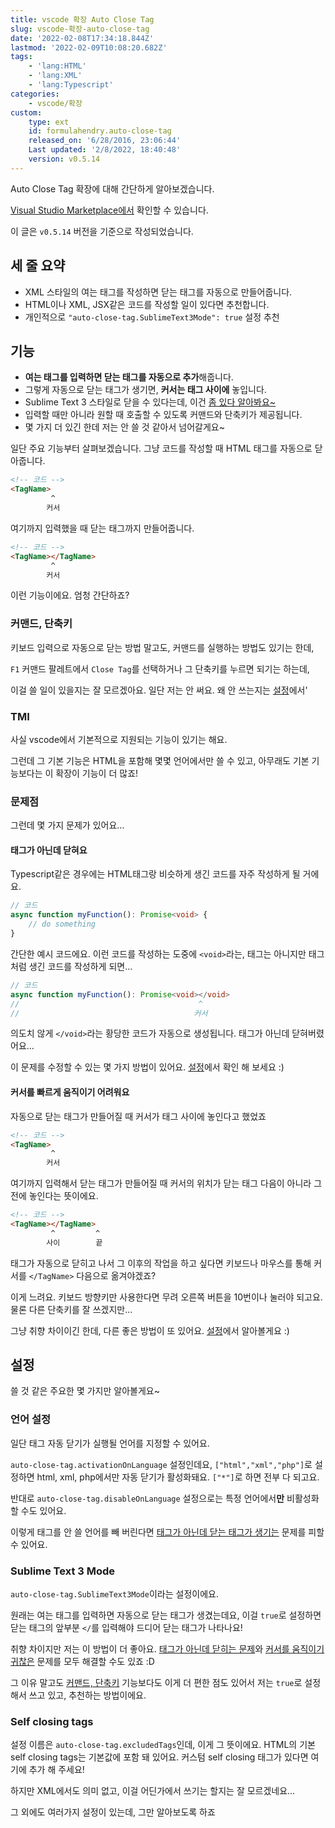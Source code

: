 ```yaml
---
title: vscode 확장 Auto Close Tag
slug: vscode-확장-auto-close-tag
date: '2022-02-08T17:34:18.844Z'
lastmod: '2022-02-09T10:08:20.682Z'
tags:
    - 'lang:HTML'
    - 'lang:XML'
    - 'lang:Typescript'
categories:
    - vscode/확장
custom:
    type: ext
    id: formulahendry.auto-close-tag
    released_on: '6/28/2016, 23:06:44'
    Last updated: '2/8/2022, 18:40:48'
    version: v0.5.14
---
```

Auto Close Tag 확장에 대해 간단하게 알아보겠습니다.

[Visual Studio Marketplace에서](https://marketplace.visualstudio.com/items?itemName=formulahendry.auto-close-tag) 확인할 수 있습니다.

이 글은 `v0.5.14` 버전을 기준으로 작성되었습니다.

## 세 줄 요약

- XML 스타일의 여는 태그를 작성하면 닫는 태그를 자동으로 만들어줍니다.
- HTML이나 XML, JSX같은 코드를 작성할 일이 있다면 추천합니다.
- 개인적으로 `"auto-close-tag.SublimeText3Mode": true` 설정 추천

## 기능

- **여는 태그를 입력하면 닫는 태그를 자동으로 추가**해줍니다.
- 그렇게 자동으로 닫는 태그가 생기면, **커서는 태그 사이에** 놓입니다.
- Sublime Text 3 스타일로 닫을 수 있다는데, 이건 [좀 있다 알아봐요\~](#sublime-text-3-mode)
- 입력할 때만 아니라 원할 때 호출할 수 있도록 커맨드와 단축키가 제공됩니다.
- 몇 가지 더 있긴 한데 저는 안 쓸 것 같아서 넘어갈게요~

일단 주요 기능부터 살펴보겠습니다. 그냥 코드를 작성할 때 HTML 태그를 자동으로 닫아줍니다.

```html
<!-- 코드 -->
<TagName>
         ^
        커서
```

여기까지 입력했을 때 닫는 태그까지 만들어줍니다.

```html
<!-- 코드 -->
<TagName></TagName>
         ^
        커서
```

이런 기능이에요. 엄청 간단하죠?

### 커맨드, 단축키

키보드 입력으로 자동으로 닫는 방법 말고도, 커맨드를 실행하는 방법도 있기는 한데,

`F1` 커맨드 팔레트에서 `Close Tag`를 선택하거나 그 단축키를 누르면 되기는 하는데,

이걸 쓸 일이 있을지는 잘 모르겠아요. 일단 저는 안 써요. 왜 안 쓰는지는 [설정](#sublime-text-3-mode)에서'

### TMI

사실 vscode에서 기본적으로 지원되는 기능이 있기는 해요.

그런데 그 기본 기능은 HTML을 포함해 몇몇 언어에서만 쓸 수 있고, 아무래도 기본 기능보다는 이 확장이 기능이 더 많죠!

### 문제점

그런데 몇 가지 문제가 있어요…

#### 태그가 아닌데 닫혀요

Typescript같은 경우에는 HTML태그랑 비슷하게 생긴 코드를 자주 작성하게 될 거에요.

```typescript
// 코드
async function myFunction(): Promise<void> {
    // do something
}
```

간단한 예시 코드에요. 이런 코드를 작성하는 도중에 `<void>`라는, 태그는 아니지만 태그처럼 생긴 코드를 작성하게 되면…

```typescript
// 코드
async function myFunction(): Promise<void></void>
//                                        ^
//                                       커서
```

의도치 않게 `</void>`라는 황당한 코드가 자동으로 생성됩니다. 태그가 아닌데 닫혀버렸어요…

이 문제를 수정할 수 있는 몇 가지 방법이 있어요. [설정](#설정)에서 확인 해 보세요 :)

#### 커서를 빠르게 움직이기 어려워요

자동으로 닫는 태그가 만들어질 때 커서가 태그 사이에 놓인다고 했었죠

```html
<!-- 코드 -->
<TagName>
         ^
        커서
```

여기까지 입력해서 닫는 태그가 만들어질 때 커서의 위치가 닫는 태그 다음이 아니라 그 전에 놓인다는 뜻이에요.

```html
<!-- 코드 -->
<TagName></TagName>
         ^         ^
        사이        끝
```

태그가 자동으로 닫히고 나서 그 이후의 작업을 하고 싶다면 키보드나 마우스를 통해 커서를 `</TagName>` 다음으로 옮겨야겠죠?

이게 느려요. 키보드 방향키만 사용한다면 무려 오른쪽 버튼을 10번이나 눌러야 되고요. 물론 다른 단축키를 잘 쓰겠지만…

그냥 취향 차이이긴 한데, 다른 좋은 방법이 또 있어요. [설정](#설정)에서 알아볼게요 :)

## 설정

쓸 것 같은 주요한 몇 가지만 알아볼게요\~

### 언어 설정

일단 태그 자동 닫기가 실행될 언어를 지정할 수 있어요.

`auto-close-tag.activationOnLanguage` 설정인데요, `["html","xml","php"]`로 설정하면 html, xml, php에서만 자동 닫기가 활성화돼요. `["*"]`로 하면 전부 다 되고요.

반대로 `auto-close-tag.disableOnLanguage` 설정으로는 특정 언어에서**만** 비활성화 할 수도 있어요.

이렇게 태그를 안 쓸 언어를 빼 버린다면 [태그가 아닌데 닫는 태그가 생기는](#태그가-아닌데-닫혀요) 문제를 피할 수 있어요.

### Sublime Text 3 Mode

`auto-close-tag.SublimeText3Mode`이라는 설정이에요.

원래는 여는 태그를 입력하면 자동으로 닫는 태그가 생겼는데요, 이걸 `true`로 설정하면 닫는 태그의 앞부분 `</`를 입력해야 드디어 닫는 태그가 나타나요!

취향 차이지만 저는 이 방법이 더 좋아요. [태그가 아닌데 닫히는 문제](#태그가-아닌데-닫혀요)와 [커서를 움직이기 귀찮은](#커서를-빠르게-움직이기-어려워요) 문제를 모두 해결할 수도 있죠 :D

그 이유 말고도 [커맨드, 단축키](#커맨드-단축키) 기능보다도 이게 더 편한 점도 있어서 저는 `true`로 설정해서 쓰고 있고, 추천하는 방법이에요.

### Self closing tags

설정 이름은 `auto-close-tag.excludedTags`인데, 이게 그 뜻이에요. HTML의 기본 self closing tags는 기본값에 포함 돼 있어요. 커스텀 self closing 태그가 있다면 여기에 추가 해 주세요!

하지만 XML에서도 의미 없고, 이걸 어딘가에서 쓰기는 할지는 잘 모르겠네요…

그 외에도 여러가지 설정이 있는데, 그만 알아보도록 하죠
